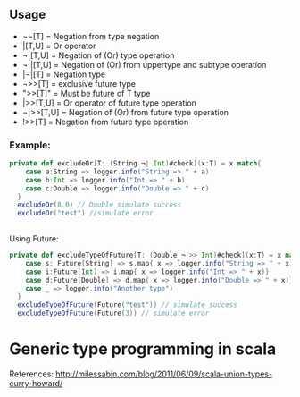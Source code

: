 
## Usage
- ¬¬[T]    = Negation from type negation
- |[T,U]   = Or operator
- ¬|[T,U]  = Negation of (Or) type operation
- ¬||[T,U] =  Negation of (Or) from uppertype and subtype operation
- |¬|[T]   = Negation type
- ¬>>[T]   = exclusive future type
- ">>[T]"    = Must be future of T type
- |>>[T,U] = Or operator of future type operation
- ¬|>>[T,U] = Negation of (Or) from future type operation
- !>>[T] = Negation from future type operation

### Example: 

```scala
private def excludeOr[T: (String ¬| Int)#check](x:T) = x match{
    case a:String => logger.info("String => " + a)
    case b:Int => logger.info("Int => " + b)
    case c:Double => logger.info("Double => " + c)
  }
  excludeOr(8.0) // Double simulate success
  excludeOr("test") //simulate error
  
```

Using Future: 
```scala
private def excludeTypeOfFuture[T: (Double ¬|>> Int)#check](x:T) = x match {
    case s: Future[String] => s.map{ x => logger.info("String => " + x)}
    case i:Future[Int] => i.map{ x => logger.info("Int => " + x)}
    case d:Future[Double] => d.map{ x => logger.info("Double => " + x)}
    case _ => logger.info("Another type")
  }
  excludeTypeOfFuture(Future("test")) // simulate success
  excludeTypeOfFuture(Future(3)) // simulate error

```

# Generic type programming in scala

References: http://milessabin.com/blog/2011/06/09/scala-union-types-curry-howard/
